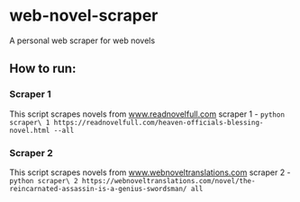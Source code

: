 # web-novel-scraper

A personal web scraper for web novels

## How to run:

### Scraper 1

This script scrapes novels from www.readnovelfull.com
scraper 1 - `python scraper\ 1 https://readnovelfull.com/heaven-officials-blessing-novel.html --all`

### Scraper 2

This script scrapes novels from www.webnoveltranslations.com
scraper 2 - `python scraper\ 2 https://webnoveltranslations.com/novel/the-reincarnated-assassin-is-a-genius-swordsman/ all`
